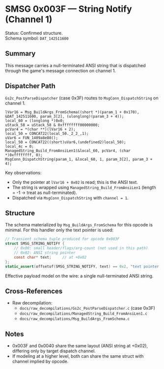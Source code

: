 # SMSG 0x003F — String Notify (Channel 1)

Status: Confirmed structure.  
Schema symbol: `DAT_142511600`

## Summary

This message carries a null-terminated ANSI string that is dispatched through the game's message connection on channel 1.

## Dispatcher Path

`Gs2c_PostParseDispatcher` (case 0x3F) routes to `MsgConn_DispatchString` on channel 1.

```
lVar16 = Msg_BuildArgs_FromSchema((short *)(param_1 + 0x170), &DAT_142511600, param_3[2], (ulonglong)(param_3 + 4));
local_60 = (longlong *)0x0;
uStack_58 = uStack_58 & 0xffffffff00000000;
pcVar4 = *(char **)(lVar16 + 2);
local_50 = CONCAT22(local_50._2_2_,1);
uVar6 = FUN_1409a8e80();
local_50 = CONCAT22((short)uVar6,(undefined2)local_50);
local_4c = 0;
ManagedString_Build_FromAnsiLen1(&local_60, pcVar4, (char *)0xffffffff, 0);
MsgConn_DispatchString(param_1, &local_60, 1, param_3[2], param_3 + 4);
```

Key observations:
- Only the pointer at `lVar16 + 0x02` is read; this is the ANSI text.
- The string is wrapped using `ManagedString_Build_FromAnsiLen1` (length = -1 → treat as null-terminated).
- Dispatched via `MsgConn_DispatchString` with `channel = 1`.

## Structure

The schema materialized by `Msg_BuildArgs_FromSchema` for this opcode is minimal. For this handler only the text pointer is used:

```c
// Transient schema tuple produced for opcode 0x003F
struct SMSG_STRING_NOTIFY {
    // 0x00: small header/flags/arg-count (not used in this path)
    // 0x02: ANSI string pointer
    const char* text;     // at +0x02
};
static_assert(offsetof(SMSG_STRING_NOTIFY, text) == 0x2, "text pointer is at +0x02");
```

Effective payload model on the wire: a single null-terminated ANSI string.

## Cross-References

- Raw decompilation:
  - `docs/raw_decompilations/Gs2c_PostParseDispatcher.c` (case 0x3F)
  - `docs/raw_decompilations/ManagedString_Build_FromAnsiLen1.c`
  - `docs/raw_decompilations/Msg_BuildArgs_FromSchema.c`

## Notes

- 0x003F and 0x0040 share the same layout (ANSI string at +0x02), differing only by target dispatch channel.
- If modeling at a higher level, both can share the same struct with channel implied by opcode.
